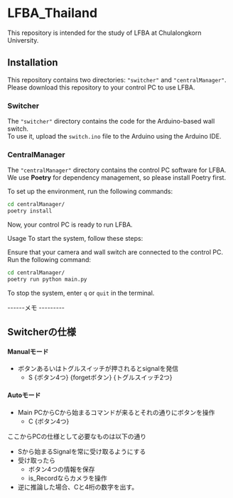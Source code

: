 # LFBA_Thailand

This repository is intended for the study of LFBA at Chulalongkorn University.

## Installation

This repository contains two directories: `"switcher"` and `"centralManager"`.  
Please download this repository to your control PC to use LFBA.

### Switcher

The `"switcher"` directory contains the code for the Arduino-based wall switch.  
To use it, upload the `switch.ino` file to the Arduino using the Arduino IDE.

### CentralManager

The `"centralManager"` directory contains the control PC software for LFBA.  
We use **Poetry** for dependency management, so please install Poetry first.

To set up the environment, run the following commands:

```sh
cd centralManager/
poetry install
```
Now, your control PC is ready to run LFBA.

Usage
To start the system, follow these steps:

Ensure that your camera and wall switch are connected to the control PC.
Run the following command:
```sh
cd centralManager/
poetry run python main.py
```
To stop the system, enter `q` or `quit` in the terminal.

------メモ ---------
## Switcherの仕様
#### Manualモード
- ボタンあるいはトグルスイッチが押されるとsignalを発信
    - S {ボタン4つ} {forgetボタン} {トグルスイッチ2つ}
#### Autoモード
- Main PCからCから始まるコマンドが来るとそれの通りにボタンを操作
    - C {ボタン4つ}

ここからPCの仕様として必要なものは以下の通り
- Sから始まるSignalを常に受け取るようにする
- 受け取ったら
    - ボタン4つの情報を保存
    - is_Recordならカメラを操作
- 逆に推論した場合、Cと4桁の数字を出す。
